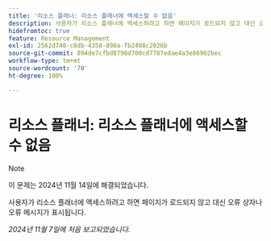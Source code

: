 ```yaml
---
title: '리소스 플래너: 리소스 플래너에 액세스할 수 없음'
description: 사용자가 리소스 플래너에 액세스하려고 하면 페이지가 로드되지 않고 대신 오류 상자나 오류 메시지가 표시됩니다.
hidefromtoc: true
feature: Resource Management
exl-id: 2562d740-c8db-4358-898a-fb2408c2026b
source-git-commit: 894de7cfbd8798d700cd7707edae4a3e86902bec
workflow-type: tm+mt
source-wordcount: '70'
ht-degree: 100%

---
```


# 리소스 플래너: 리소스 플래너에 액세스할 수 없음

>[!NOTE]
>
>이 문제는 2024년 11월 14일에 해결되었습니다.

사용자가 리소스 플래너에 액세스하려고 하면 페이지가 로드되지 않고 대신 오류 상자나 오류 메시지가 표시됩니다.

_2024년 11월 7일에 처음 보고되었습니다._
